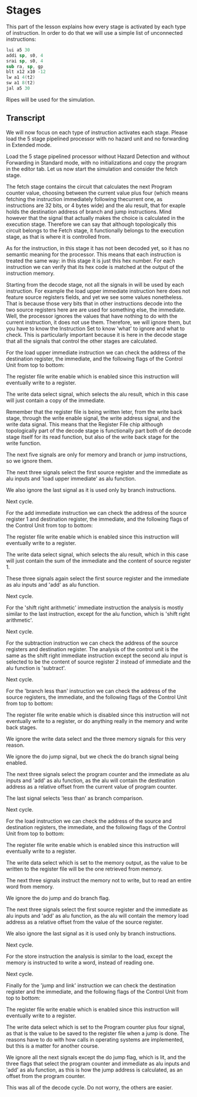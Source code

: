 # Stages

This part of the lesson explains how every stage is activated by each type of instruction. In order to do that we will use a simple list of unconnected instructions:

```nasm
lui a5 30
addi sp, s0, 4
srai sp, s0, 4
sub ra, sp, gp
blt x12 x10 -12
lw a1 4(t2)
sw a1 8(t2)
jal a5 30
```

Ripes will be used for the simulation.

## Transcript

We will now focus on each type of instruction activates each stage. Please load the 5 stage pipelined processor with no hazard unit and no forwarding in Extended mode.

Load the 5 stage pipelined processor without Hazard Detection and without Forwarding in Standard mode, with no initializations and copy the program in the editor tab. Let us now start the simulation and consider the fetch stage. 

The fetch stage contains the circuit that calculates the next Program counter value, choosing between the current value plus four (which means fetching the instruction immediately following thecurrent one, as instructions are 32 bits, or 4 bytes wide) and the alu result, that for exaple holds the destination address of branch and jump instructions. Mind however that the signal that actually makes the choice is calculated in the execution stage. Therefore we can say that although topologically this circuit belongs to the Fetch stage, it functionally belongs to the execution stage, as that is where it is controlled from.

As for the instruction, in this stage it has not been decoded yet, so it has no semantic meaning for the processor. This means that each instruction is treated the same way: in this stage it is just this hex number. For each instruction we can verify that its hex code is matched at the output of the instruction memory.

Starting from the decode stage, not all the signals in will be used by each instruction. For example the load upper immediate instruction here does not feature source registers fields, and yet we see some values nonetheless. That is because those very bits that in other instructions decode into the two source registers here are are used for something else, the immediate. Well, the processor ignores the values that have nothing to do with the current instruction, it does not use them. Therefore, we will ignore them, but you have to know the Instruction Set to know 'what' to ignore and what to check. This is particularly important because it is here in the decode stage that all the signals that control the other stages are calculated.

For the load upper immediate instruction we can check the address of the destination register, the immediate, and the following flags of the Control Unit from top to bottom:

The register file write enable which is enabled since this instruction will eventually write to a register.

The write data select signal, which selects the alu result, which in this case will just contain a copy of the immediate.

Remember that the register file is being written leter, from the write back stage, through the write enable signal, the write address signal, and the write data signal. This means that the Register File chip although topologically part of the decode stage is functionally part both of de decode stage itself for its read function, but also of the write back stage for the write function. 

The next five signals are only for memory and branch or jump instructions, so we ignore them.

The next three signals select the first source register and the immediate as alu inputs and 'load upper immediate' as alu function.

We also ignore the last signal as it is used only by branch instructions.

Next cycle.

For the add immediate instruction we can check the address of the source register 1 and destination register, the immediate, and the following flags of the Control Unit from top to bottom:

The register file write enable which is enabled since this instruction will eventually write to a register.

The write data select signal, which selects the alu result, which in this case will just contain the sum of the immediate and the content of source register 1. 

These three signals again select the first source register and the immediate as alu inputs and 'add' as alu function.

Next cycle.

For the 'shift right arithmetic' immediate instruction the analysis is mostly similar to the last instruction, except for the alu function, which is 'shift right arithmetic'.

Next cycle.

For the subtraction instruction we can check the address of the source registers and destination register. The analysis of the control unit is the same as the shift right immediate instruction except the second alu input is selected to be the content of source register 2 instead of immediate and the alu function is 'subtract'.

Next cycle.

For the 'branch less than' instruction we can check the address of the source registers, the immediate, and the following flags of the Control Unit from top to bottom:

The register file write enable which is disabled since this instruction will not eventually write to a register, or do anything really in the memory and write back stages.

We ignore the write data select and the three memory signals for this very reason. 

We ignore the do jump signal, but we check the do branch signal being enabled.

The next three signals select the program counter and the immediate as alu inputs and 'add' as alu function, as the alu will contain the destination address as a relative offset from the current value of program counter.

The last signal selects 'less than' as branch comparison.

Next cycle.

For the load instruction we can check the address of the source and destination registers, the immediate, and the following flags of the Control Unit from top to bottom:

The register file write enable which is enabled since this instruction will eventually write to a register.

The write data select which is set to the memory output, as the value to be written to the register file will be the one retrieved from memory.

The next three signals instruct the memory not to write, but to read an entire word from memory.

We ignore the do jump and do branch flag.

The next three signals select the first source register and the immediate as alu inputs and 'add' as alu function, as the alu will contain the memory load address as a relative offset from the value of the source register.

We also ignore the last signal as it is used only by branch instructions.

Next cycle.

For the store instruction the analysis is similar to the load, except the memory is instructed to write a word, instead of reading one.

Next cycle.

Finally for the 'jump and link' instruction we can check the destination register and the immediate, and the following flags of the Control Unit from top to bottom:

The register file write enable which is enabled since this instruction will eventually write to a register.

The write data select which is set to the Program counter plus four signal, as that is the value to be saved to the register file when a jump is done. The reasons have to do with how calls in operating systems are implemented, but this is a matter for another course.

We ignore all the next signals except the do jump flag, which is lit, and the three flags that select the program counter and immediate as alu inputs and 'add' as alu function, as this is how the jump address is calculated, as an offset from the program counter.

This was all of the decode cycle. Do not worry, the others are easier.

